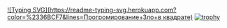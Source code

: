 [![Typing SVG](https://readme-typing-svg.herokuapp.com?color=%2336BCF7&lines=Прогромирование+Зло+в квадрате)](https://git.io/typing-svg)
[![trophy](https://github-profile-trophy.vercel.app/?username=issey44)](https://github.com/ryo-ma/github-profile-trophy)

